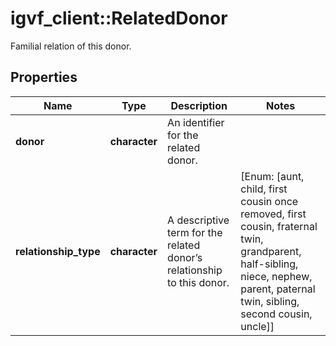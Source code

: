 # igvf_client::RelatedDonor

Familial relation of this donor.

## Properties
Name | Type | Description | Notes
------------ | ------------- | ------------- | -------------
**donor** | **character** | An identifier for the related donor. | 
**relationship_type** | **character** | A descriptive term for the related donor’s relationship to this donor. | [Enum: [aunt, child, first cousin once removed, first cousin, fraternal twin, grandparent, half-sibling, niece, nephew, parent, paternal twin, sibling, second cousin, uncle]] 



